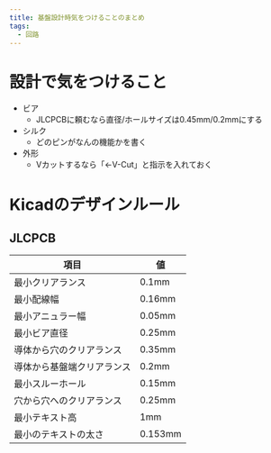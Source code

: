 ```yaml
---
title: 基盤設計時気をつけることのまとめ
tags:
  - 回路
---
```


# 設計で気をつけること
- ビア
	- JLCPCBに頼むなら直径/ホールサイズは0.45mm/0.2mmにする
- シルク
	- どのピンがなんの機能かを書く
- 外形
	- Vカットするなら「←V-Cut」と指示を入れておく

# Kicadのデザインルール
## JLCPCB

| 項目            | 値       |
| ------------- | ------- |
| 最小クリアランス      | 0.1mm   |
| 最小配線幅         | 0.16mm  |
| 最小アニュラー幅      | 0.05mm  |
| 最小ビア直径        | 0.25mm  |
| 導体から穴のクリアランス  | 0.35mm  |
| 導体から基盤端クリアランス | 0.2mm   |
| 最小スルーホール      | 0.15mm  |
| 穴から穴へのクリアランス  | 0.25mm  |
| 最小テキスト高       | 1mm     |
| 最小のテキストの太さ    | 0.153mm |